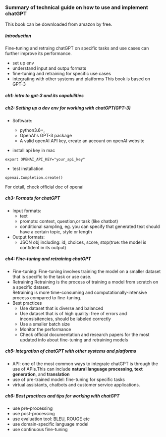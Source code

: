 ### Summary of technical guide on how to use and implement chatGPT
This book can be downloaded from amazon by free. 

##### Introduction
Fine-tuning and retraing chatGPT on specific tasks and use cases can further improve its performance.  
- set up env
- understand input and outpu formats
- fine-tuning and retraining for specific use cases
- integrating with other systems and platforms
This book is based on GPT-3

##### ch1: intro to gpt-3 and its capabilities
##### ch2: Setting up a dev env for working with chatGPT(GPT-3)
- Software: 
  - python3.6+, 
  - OpenAI's GPT-3 package
  - A valid openAI API key, create an account on openAI website

- install api key in mac
```
export OPENAI_API_KEY="your_api_key"
```
- test installation
```
openai.Completion.create()
```
For detail, check official doc of openai  

##### ch3: Formats for chatGPT
- Input formats: 
  - text
  - prompts: context, question,or task (like chatbot)
  - conditional sampling, eg. you can specify that generated text should have a certain topic, style or length
- Output formats: 
  - JSON obj including: id, choices, score, stop(true: the model is confident in its output)

##### ch4: Fine-tuning and retraining chatGPT
- Fine-tuning: 
Fine-tuning involves training the model on a smaller dataset that is specific to the task or use case. 
- Retraining 
Retraining is the process of training a model from scratch on a specific dataset.   
Retraining is more time-consuming and computationally-intensive process compared to fine-tuning.  
- Best practices
  - Use dataset that is diverse and balanced
  - Use dataset that is of high quality: free of errors and inconsisitencies, should be labeled correctly
  - Use a smaller batch size
  - Monitor the performance 
  - Check official documentation and research papers for the most updated info about fine-tuning and retraining models

##### ch5: Integration of chatGPT with other systems and platforms
- API: one of the most common ways to integrate chatGPT is through the use of APIs.This can include **natural language processing**, **text generation**, and **translation**
- use of pre-trained model: fine-tuning for specific tasks
- virtual assistants, chatbots and customer service applications.
  
##### ch6: Best practices and tips for working with chatGPT
- use pre-processing
- use post-processing
- use evaluation tool: BLEU, ROUGE etc
- use domain-specific language model
- use continuous fine-tuning